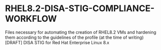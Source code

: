 # RHEL8.2-DISA-STIG-COMPLIANCE-WORKFLOW
Files necessary for automating the creation of RHEL8.2 VMs and hardening them according to the guidelines of the profile (at the time of writing) [DRAFT] DISA STIG for Red Hat Enterprise Linux 8.x
